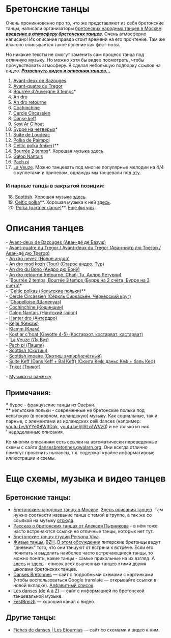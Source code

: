Бретонские танцы
================
Очень проникновенно про то, что же представляют из себя бретонские танцы, написали организаторы [бретонских народных танцев в Москве](https://vk.com/club25749886): [***введение в атмосферу бретонских танцев***](text-intro.md). Очень атмосферно написано! Их описание правда стоит времени на его прочтение. Там же классно описывается такое явление как фест-нозы.

Но никакие тексты не смогут заменить сам процесс танца под отличную музыку. Но можно хотя бы видео посмотреть, чтобы прочувствовать атмосферу. Я сделал небольшую подборку ссылок на видео. ***[Развернуть видео и описания танцев...](README.md)***

1. [Avant-deux de Bazouges](https://www.youtube.com/watch?v=Ncds8-FMaEI)
2. [Avant-quatre du Tregor](https://www.youtube.com/watch?v=H5DNoZ2F3jw)
3. [Bourrée d'Auvergne 3 temps](https://www.youtube.com/watch?v=TfQNjN_WHCU)\*
4. [An dro](https://www.youtube.com/watch?v=p_i027FhnyA)
5. [An dro retourne](https://www.youtube.com/watch?v=EUHjpInr1nA)
6. [Cochinchine](https://vk.com/video-25749886_170748467)
7. [Cercle Circassien](https://www.youtube.com/watch?v=JUIEfPi_SgY)
8. [Danse keff](https://www.youtube.com/watch?v=B6qej91iYLc)
9. [Kost Ar C'hoat](https://www.youtube.com/watch?v=EAVpaW_7qlQ)
10. [Бурре на четверых](https://vk.com/video-25749886_162534468)\*
11. [Suite de Loudeac](https://www.youtube.com/watch?v=SOd9E8XKemA)
12. [Polka de Paimpol](https://vk.com/video39341115_456239021)
13. [Celtic polka (mixer)](https://www.youtube.com/watch?v=Yi5kxzNWQmQ)\*\*
14. [Bourrée 2 temps](https://www.youtube.com/watch?v=Fos5IOLRHK8)\*. Хорошая музыка [здесь](http://vk.com/video-25749886_170696306).
15. [Galop Nantais](https://www.youtube.com/watch?v=aQUtWD-o9NE)
16. [Pach pi](https://www.youtube.com/watch?v=5eDQmwe1Zlo)
17. [La Veuze](https://www.youtube.com/watch?v=w9WhHwAog38). Можно танцевать под многие популярные мелодии на 4/4 c куплетами и припевом, однажды мы танцевали под [эту](http://vk.com/search?c[q]=Fatboy%20Slim%20The%20Rockafeller%20Skank&c[section]=audio).

### И парные танцы в закрытой позиции:

 18. [Scottish](https://www.youtube.com/watch?v=y1mfTqRCfyg). Хорошая музыка [здесь](http://vk.com/search?c[q]=Mervent%20Ascarabaz%20Scottish&c[section]=audio).  
 19. [Celtic polka](https://www.youtube.com/watch?v=Z904QR1uSD0)\*\*. Хорошая музыка к ней [здесь](http://vk.com/search?c[q]=The%20Irish%20Rovers%20Mick%20Maguire&c[section]=audio).  
 20. [Polka (partner dance)](https://www.youtube.com/watch?v=sVnfVUWiBTU)\*\*. [Еще фигуры](https://www.youtube.com/watch?v=at782bhv22I).

Описания танцев
===============
\- [Avant-deux de Bazouges (Аван-дё де Базуж)](avant-deux-de-bazouges.md)  
\- [Avant-quatre du Tregor / Avant-deux du Tregor (Аван-кятр дю Трегор / Аван-дё дю Трегор)](avant-quatre-du-tregor.md)  
\- [An dro nevez (Новое андро)](an-dro-nevez.md)  
\- [An dro mod kozh (Tour) (Старое андро, Тур)](tour-an-dro-mod-kozh.md)  
\- [An dro du Bono (Андро дю Бон́у)](an-dro-du-bono.md)  
\- [An dro retourne (retourné, Chañj Tu, Андро Ретурни́)](an-dro-retourne.md)  
\- ¹[Bourrée 2 temps, Bourrée 3 temps (Бурре на 2 счёта, Бурре на 3 счёта)](bourree.md)\*  
\- ¹[Celtic polkas (Кельтские польки)](celtic-polkas.md)\*\*  
\- [Cercle Circassien (Сёркль Сиркасьён, Черкесский круг)](cercle-circassien.md)  
\- ¹[Chapelloise (Шапелуаз)](chapelloise.md)  
\- [Cochinchine (Кошиншин)](cochinchine.md)  
\- [Galop Nantais (Нантский галоп)](galop-nantais.md)  
\- [Hanter dro (Антердро)](hanter-dro.md)  
\- [Kejaj (Кежаж)](kejaj.md)  
\- [Klamm (Клам)](klamm.md)  
\- [Kost ar c'hoat (Gavotte 4-5) (Костархот, костарват, кастарват)](kost-ar-c-hoat.md)  
\- ¹[La Veuze (Ля Вуз)](la-veuze.md)  
\- [Pach pi (Пашпи)](pach-pi.md)  
\- [Scottish (Скотиш)](scottish.md)  
\- [Scottish impaire (Скотиш эмпэр/нечётный)](scottish-impaire.md)  
\- [Suite Keff (Dans Keff + Bal Keff) (Сюита Кеф: даньс Кеф + баль Кеф)](suite-keff.md)  
\- [Trikot (Трикот)](trikot.md)  

\- [Музыка на заметку](music.md)

## Примечания:

__\*__ бурре - французские танцы из Ове́рни.  
__\*\*__ кельтские польки - современные не бретонские польки под кельтскую (в основном, ирландскую) музыку. Как социальные, так и парные, c элементами из ирландских ceili dances (например: [youtu.be/kYYeX8W3Dqk](https://www.youtube.com/watch?v=kYYeX8W3Dqk), [youtu.be/jIlRLo1WVz0](https://www.youtube.com/watch?v=jIlRLo1WVz0)) и не только из них.  
__¹__ недоделанные описания.

Ко многим описаниям есть ссылки на автоматически переведенные схемы с сайта [dansesbretonnes.gwalarn.org](http://dansesbretonnes.gwalarn.org). Они всегда отлично помогут прояснить ньюансы, т.к. содержат крайне информативные иллюстрации и схемы.

Еще схемы, музыка и видео танцев
=================================
## Бретонские танцы:

- [Бретонские народные танцы в Москве](https://vk.com/club25749886). [Здесь описания танцев](https://vk.com/topic-25749886_27791034). Там нужно соотнести название танца с темой в группе, а так же со ссылкой на музыку [отсюда](https://vk.com/notes11408173).
- [Рассказ о бретонских танцах от Алексея Пырникова](http://celtic-community.diary.ru/p193203999.htm?oam#more1) - в нём тоже часто встречаются ссылки на отличные танцы, которых нет тут.
- [Бретонские танцы студии Persona Viva](http://personaviva.spb.ru/?bret_dances).
- [Живые танцы](https://vk.com/club31196395), [BZH](https://vk.com/club640304). [В этом обсуждении](https://vk.com/topic-31196395_25370716) питерские бретонцы ведут "дневник" того, что они танцуют от встречи к встрече. Если его почитать и выделить наиболее часто встречающиеся танцы, то можно понять, какие танцы - самые прикольные на их взгляд. А [здесь](https://vk.com/topic-31196395_29427388) и [здесь](https://vk.com/topic-640304_9414805) - список всех выученных танцев этими двумя школами бретонских танцев.
- [Danses Bretonnes](http://dansesbretonnes.gwalarn.org) — сайт с подробными схемами с картинками (чтобы воспользоваться Google translate — открывайте ссылки в новой вкладке). [Алфавитный список](http://dansesbretonnes.gwalarn.org/accueil/alphabetique.html).
- [Les danses (de A à Z)](http://nozbreizh.fr/index.php?option=com_content&task=view&id=20&Itemid=37&lettre_param=A#A) — сайт с информацией по бретонской танцевальной музыке.
- [FestBreizh](https://www.youtube.com/channel/UCjwYudG6SWmI2mz1wS_eijA) — хороший канал с видео.

## Другие танцы:

- [Fiches de danses | Les Etournias](http://lesetournias.fr/ateliers-danses/fiches-de-danses) — сайт со схемами и видео к ним.
